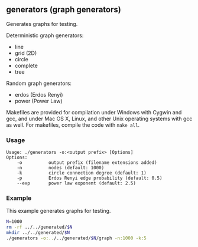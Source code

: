 generators (graph generators)
-----------------------------

Generates graphs for testing.

Deterministic graph generators:

  - line
  - grid (2D)
  - circle
  - complete
  - tree

Random graph generators:

  - erdos (Erdos Renyi)
  - power (Power Law)

Makefiles are provided for compilation under Windows with Cygwin and gcc,
and under Mac OS X, Linux, and other Unix operating systems with gcc as
well. For makefiles, compile the code with `make all`.

### Usage ###

```
Usage: ./generators -o:<output prefix> [Options]
Options:
    -o          output prefix (filename extensions added)
    -n          nodes (default: 1000)
    -k          circle connection degree (default: 1)
    -p          Erdos Renyi edge probability (default: 0.5)
    --exp       power law exponent (default: 2.5)
```

### Example ###

This example generates graphs for testing.

```bash
N=1000
rm -rf ../../generated/$N
mkdir ../../generated/$N
./generators -o:../../generated/$N/graph -n:1000 -k:5
```